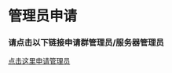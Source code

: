 # 管理员申请

### 请点击以下链接申请群管理员/服务器管理员

<a href="https://www.bilibili.com/video/BV1va411w7aM" target="_blank">点击这里申请管理员</a>

